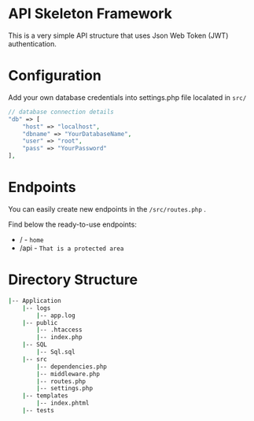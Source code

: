 # API Skeleton Framework
This is a very simple API structure that uses Json Web Token (JWT) authentication.

# Configuration
Add your own database credentials into settings.php file localated in ```src/ ```

``` php
// database connection details
"db" => [
    "host" => "localhost",
    "dbname" => "YourDatabaseName",
    "user" => "root",
    "pass" => "YourPassword"
],
```
# Endpoints
You can easily create new endpoints in the ``` /src/routes.php ``` .

Find below the ready-to-use endpoints:
* /    - ``` home ``` 
* /api - ``` That is a protected area ``` 

# Directory Structure

``` bash
|-- Application
	|-- logs
		|-- app.log
	|-- public
		|-- .htaccess
		|-- index.php
    |-- SQL
        |-- Sql.sql
    |-- src
		|-- dependencies.php
		|-- middleware.php
		|-- routes.php
		|-- settings.php
	|-- templates
		|-- index.phtml
	|-- tests

  ```

